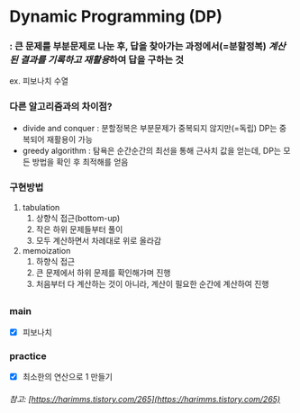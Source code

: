 # Dynamic Programming (DP)

### : 큰 문제를 부분문제로 나눈 후, 답을 찾아가는 과정에서(=분할정복) *계산된 결과를 기록하고 재활용*하여 답을 구하는 것 
ex. 피보나치 수열

### 다른 알고리즘과의 차이점?
- divide and conquer : 분할정복은 부분문제가 중복되지 않지만(=독립) DP는 중복되어 재활용이 가능
- greedy algorithm : 탐욕은 순간순간의 최선을 통해 근사치 값을 얻는데, DP는 모든 방법을 확인 후 최적해를 얻음

### 구현방법
1. tabulation
   1. 상향식 접근(bottom-up)
   2. 작은 하위 문제들부터 풀이
   3. 모두 계산하면서 차례대로 위로 올라감
2. memoization
   1. 하향식 접근
   2. 큰 문제에서 하위 문제를 확인해가며 진행
   3. 처음부터 다 계산하는 것이 아니라, 계산이 필요한 순간에 계산하여 진행

##
### main
- [x] 피보나치
### practice
- [x] 최소한의 연산으로 1 만들기

###### 참고: [https://harimms.tistory.com/265](https://harimms.tistory.com/265)